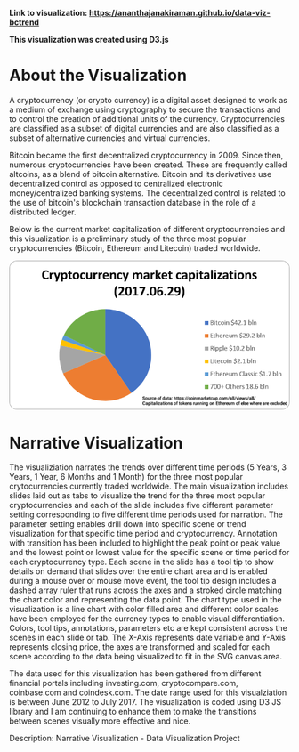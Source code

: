 **Link to visualization: https://ananthajanakiraman.github.io/data-viz-bctrend**

**This visualization was created using D3.js**

# About the Visualization

A cryptocurrency (or crypto currency) is a digital asset designed to work as a medium of exchange using cryptography to secure the transactions and to control the creation of additional units of the currency. Cryptocurrencies are classified as a subset of digital currencies and are also classified as a subset of alternative currencies and virtual currencies.

Bitcoin became the first decentralized cryptocurrency in 2009. Since then, numerous cryptocurrencies have been created. These are frequently called altcoins, as a blend of bitcoin alternative. Bitcoin and its derivatives use decentralized control as opposed to centralized electronic money/centralized banking systems. The decentralized control is related to the use of bitcoin&#39;s blockchain transaction database in the role of a distributed ledger.

Below is the current market capitalization of different cryptocurrencies and this visualization is a preliminary study of the three most popular cryptocurrencies (Bitcoin, Ethereum and Litecoin) traded worldwide.

<img src="Cryptocurrency.png">

# Narrative Visualization

The visualiziation narrates the trends over different time periods (5 Years, 3 Years, 1 Year, 6 Months and 1 Month) for the three most popular crytocurrencies currently traded worldwide. The main visualization includes slides laid out as tabs to visualize the trend for the three most popular cryptocurrencies and each of the slide includes five different parameter setting corresponding to five different time periods used for narration. The parameter setting enables drill down into specific scene or trend visualization for that specific time period and cryptocurrency. Annotation with transition has been included to highlight the peak point or peak value and the lowest point or lowest value for the specific scene or time period for each cryptocurrency type. Each scene in the slide has a tool tip to show details on demand that slides over the entire chart area and is enabled during a mouse over or mouse move event, the tool tip design includes a dashed array ruler that runs across the axes and a stroked circle matching the chart color and representing the data point. The chart type used in the visualization is a line chart with color filled area and different color scales have been employed for the currency types to enable visual differentiation. Colors, tool tips, annotations, parameters etc are kept consistent across the scenes in each slide or tab. The X-Axis represents date variable and Y-Axis represents closing price, the axes are transformed and scaled for each scene according to the data being visualized to fit in the SVG canvas area.

The data used for this visualization has been gathered from different financial portals including investing.com, cryptocompare.com, coinbase.com and coindesk.com. The date range used for this visualziation is between June 2012 to July 2017. The visualization is coded using D3 JS library and I am continuing to enhance them to make the transitions between scenes visually more effective and nice.

Description: Narrative Visualization - Data Visualization Project
